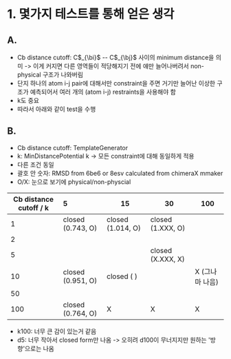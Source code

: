 # 1. 몇가지 테스트를 통해 얻은 생각
## A. 
 - Cb distance cutoff: C$_{\bi}$ -- C$_{\bj}$ 사이의 minimum distance을 의미 -> 이게 커지면 다른 영역들이 적당해지기 전에 얘만 늘어나버려서 non-physical 구조가 나와버림
 - 단지 하나의 atom i-j pair에 대해서만 constraint을 주면 거기만 늘어난 이상한 구조가 예측되어서 여러 개의 (atom i-j) restraints을 사용해야 함
 - k도 중요
 - 따라서 아래와 같이 test을 수행

## B.
 - Cb distance cutoff: TemplateGenerator
 - k: MinDistancePotential k -> 모든 constraint에 대해 동일하게 적용
 - 다른 조건 동일
 - 괄호 안 숫자: RMSD from 6be6 or 8esv calculated from chimeraX mmaker
 - O/X: 눈으로 보기에 physical/non-physcial

| Cb distance cutoff / k | 5                 | 15                | 30                | 100 |
|------------------------| :-----------------|-------------------|-------------------|-----|
| 1                      | closed (0.743, O) | closed (1.014, O) | closed (1.XXX, O) |     |
| 2                      |                   |                   |                   |     |
| 5                      |                   |                   | closed (X.XXX, X) |     |
| 10                     | closed (0.951, O) | closed (  )       |                   | X (그나마 나음)   |
| 50                     |                   |                   |                   |     |
| 100                    | closed (0.764, O) | X                 | X                 | X   |


 - k100: 너무 큰 감이 있는거 같음
 - d5: 너무 작아서 closed form만 나옴 -> 오히려 d100이 무너지지만 원하는 '방향'으로는 나옴    